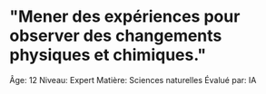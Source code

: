 # "Mener des expériences pour observer des changements physiques et chimiques."

Âge: 12
Niveau: Expert
Matière: Sciences naturelles
Évalué par: IA